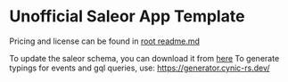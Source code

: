 # Unofficial Saleor App Template

Pricing and license can be found in [root readme.md](https://github.com/djkato/saleor-apps-rs/tree/master/README.md)

To update the saleor schema, you can download it from [here](https://raw.githubusercontent.com/saleor/saleor/main/saleor/graphql/schema.graphql)
To generate typings for events and gql queries, use: https://generator.cynic-rs.dev/
